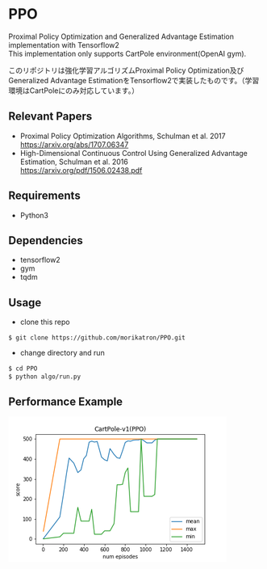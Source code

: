 # PPO
Proximal Policy Optimization and Generalized Advantage Estimation implementation with Tensorflow2  
This implementation only supports CartPole environment(OpenAI gym).  

このリポジトリは強化学習アルゴリズムProximal Policy Optimization及びGeneralized Advantage EstimationをTensorflow2で実装したものです。（学習環境はCartPoleにのみ対応しています。）  

## Relevant Papers
 - Proximal Policy Optimization Algorithms, Schulman et al. 2017  
https://arxiv.org/abs/1707.06347
 - High-Dimensional Continuous Control Using Generalized Advantage Estimation, Schulman et al. 2016  
https://arxiv.org/pdf/1506.02438.pdf

## Requirements
 - Python3
 
## Dependencies
 - tensorflow2
 - gym
 - tqdm

## Usage
  - clone this repo
 ```
 $ git clone https://github.com/morikatron/PPO.git
 ```
  - change directory and run 
 ```
 $ cd PPO
 $ python algo/run.py
 ```
 ## Performance Example
 ![CartPole-v1](https://github.com/morikatron/PPO/blob/master/ppo_result.png)

